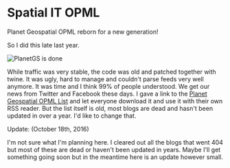 # Spatial IT OPML
Planet Geospatial OPML reborn for a new generation!

So I did this late last year.

![PlanetGS is done](http://gallery.tinyletterapp.com/ba546361f130bb42aace43abf503add1937bed41/images/c31ebedf-e733-44b5-87b1-4238304faaf9.png)

While traffic was very stable, the code was old and patched together with twine.  It was ugly, hard to manage and couldn't parse feeds very well anymore.  It was time and I think 99% of people understood.  We get our news from Twitter and Facebook these days.  I gave a link to the [Planet Geospatial OPML List](http://planetgs.com/opml.xml) and let everyone download it and use it with their own RSS reader.  But the list itself is old, most blogs are dead and hasn't been updated in over a year.  I'd like to change that.

Update: (October 18th, 2016)

I'm not sure what I'm planning here.  I cleared out all the blogs that went 404 but most of these are dead or haven't been updated in years.  Maybe I'll get something going soon but in the meantime here is an update however small.
